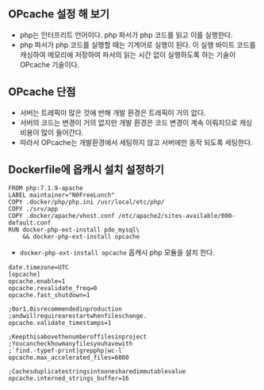 ## OPcache 설정 해 보기
- php는 인터프리트 언어이다. php 파서가 php 코드를 읽고 이를 실행한다.
- php 파서가 php 코드를 실행할 때는 기계어로 실행이 된다. 이 실행 바이트 코드를 캐싱하여 메모리에 저장하여 파서의 읽는 시간 없이 실행하도록 하는 기술이 OPcache 기술이다.

## OPcache 단점
- 서버는 트레픽이 많은 것에 반해 개발 환경은 트레픽이 거의 없다.
- 서버의 코드는 변경이 거의 없지만 개발 환경은 코드 변경이 계속 이뤄지므로 캐싱비용이 많이 들어간다.
- 따라서 OPcache는 개발환경에서 세팅하지 않고 서버에만 동작 되도록 세팅한다.

## Dockerfile에 옵캐시 설치 설정하기
```
FROM php:7.1.9-apache
LABEL maintainer="N0FreeLunch"
COPY .docker/php/php.ini /usr/local/etc/php/
COPY ./srv/app
COPY .docker/apache/vhost.conf /etc/apache2/sites-available/000-default.conf
RUN docker-php-ext-install pdo_mysql\
    && docker-php-ext-install opcache
```
- `docker-php-ext-install opcache` 옵캐시 php 모듈을 설치 한다.

```
date.timezone=UTC
[opcache]
opcache.enable=1
opcache.revalidate_freq=0
opcache.fast_shutdown=1

;0or1.0isrecommendedinproduction
;andwillrequirearestartwhenfileschange.
opcache.validate_timestamps=1

;Keepthisabovethenumberoffilesinproject
;Youcancheckhowmanyfilesyouhavewith
;`find.-typef-print|grepphp|wc-l`
opcache.max_accelerated_files=6000

;Cachesduplicatestringsintoonesharedimmutablevalue
opcache.interned_strings_buffer=16
```
